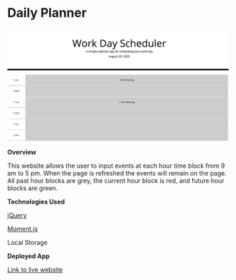 # Daily Planner

<img src = "daily-planner.png" alt="screen shot of daily planner">

**Overview**

This website allows the user to input events at each hour time block from 9 am to 5 pm.  When the page is refreshed the events will remain on the page.  All past hour blocks are grey, the current hour block is red, and future hour blocks are green.

**Technologies Used**

[jQuery](https://jquery.com/)

[Moment.js](https://momentjs.com/)

Local Storage

**Deployed App**

[Link to live website](https://josh-wilson6289.github.io/daily-planner/)
